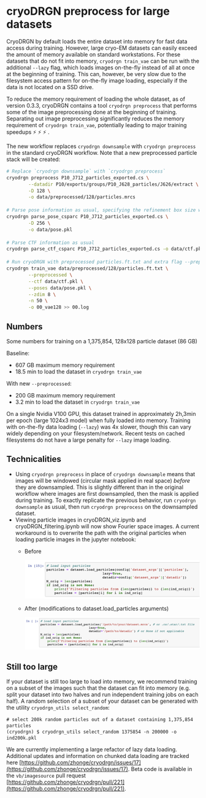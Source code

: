 # cryoDRGN preprocess for large datasets

CryoDRGN by default loads the entire dataset into memory for fast data access during training. However, large cryo-EM datasets can easily exceed the amount of memory available on standard workstations. For these datasets that do not fit into memory, `cryodrgn train_vae` can be run with the additional `--lazy` flag, which loads images on-the-fly instead of all at once at the beginning of training. This can, however, be very slow due to the filesystem access pattern for on-the-fly image loading, especially if the data is not located on a SSD drive.

To reduce the memory requirement of loading the whole dataset, as of version 0.3.3, cryoDRGN contains a tool `cryodrgn preprocess` that performs some of the image preprocessing done at the beginning of training. Separating out image preprocessing significantly reduces the memory requirement of `cryodrgn train_vae`, potentially leading to major training speedups ⚡ ⚡ ⚡ .

The new workflow replaces `cryodrgn downsample` with `cryodrgn preprocess` in the standard cryoDRGN workflow. Note that a new preprocessed particle stack will be created:

```bash
# Replace `cryodrgn downsample` with `cryodrgn preprocess`
cryodrgn preprocess P10_J712_particles_exported.cs \
		--datadir P10/exports/groups/P10_J628_particles/J626/extract \
		-D 128 \
		-o data/preprocessed/128/particles.mrcs

# Parse pose information as usual, specifying the refinement box size with -D
cryodrgn parse_pose_csparc P10_J712_particles_exported.cs \
		-D 256 \
		-o data/pose.pkl

# Parse CTF information as usual
cryodrgn parse_ctf_csparc P10_J712_particles_exported.cs -o data/ctf.pkl

# Run cryoDRGN with preprocessed particles.ft.txt and extra flag --preprocessed
cryodrgn train_vae data/preprocessed/128/particles.ft.txt \
		--preprocessed \
		--ctf data/ctf.pkl \
		--poses data/pose.pkl \
		--zdim 8 \
		-n 50 \
		-o 00_vae128 >> 00.log
```

## Numbers

Some numbers for training on a 1,375,854, 128x128 particle dataset (86 GB)

Baseline:

- 607 GB maximum memory requirement
- 18.5 min to load the dataset in `cryodrgn train_vae`

With new `--preprocessed`:

- 200 GB maximum memory requirement
- 3.2 min to load the dataset in `cryodrgn train_vae`

On a single Nvidia V100 GPU, this dataset trained in approximately 2h,3min per epoch (large 1024x3 model) when fully loaded into memory. Training with on-the-fly data loading (`--lazy`) was 4x slower, though this can vary widely depending on your filesystem/network. Recent tests on cached filesystems do not have a large penalty for `--lazy` image loading.

## Technicalities

- Using `cryodrgn preprocess` in place of `cryodrgn downsample` means that images will be windowed (circular mask applied in real space) *before* they are downsampled. This is slightly different than in the original workflow where images are first downsampled, then the mask is applied during training. To exactly replicate the previous behavior, run `cryodrgn downsample` as usual, then run `cryodrgn preprocess` on the downsampled dataset.
- Viewing particle images in cryoDRGN_viz.ipynb and cryoDRGN_filtering.ipynb will now show Fourier space images. A current workaround is to overwrite the path with the original particles when loading particle images in the jupyter notebook:
    - Before

        ![preprocess1.png](assets/preprocess1.png)

    - After (modifications to dataset.load_particles arguments)

        ![preprocess2.png](assets/preprocess2.png)


## Still too large

If your dataset is still too large to load into memory, we recommend training on a subset of the images such that the dataset can fit into memory (e.g. split your dataset into two halves and run independent training jobs on each half). A random selection of a subset of your dataset can be generated with the utility `cryodrgn_utils select_random`:

```
# select 200k random particles out of a dataset containing 1,375,854 particles
(cryodrgn) $ cryodrgn_utils select_random 1375854 -n 200000 -o ind200k.pkl
```

We are currently implementing a large refactor of lazy data loading. Additional updates and information on chunked data loading are tracked here [https://github.com/zhonge/cryodrgn/issues/17](https://github.com/zhonge/cryodrgn/issues/17). Beta code is available in the `vb/imagesource` pull request [https://github.com/zhonge/cryodrgn/pull/221](https://github.com/zhonge/cryodrgn/pull/221).
